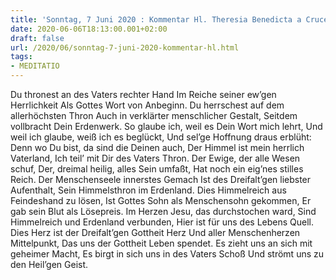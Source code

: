 ```yaml
---
title: 'Sonntag, 7 Juni 2020 : Kommentar Hl. Theresia Benedicta a Cruce [Edith Stein]'
date: 2020-06-06T18:13:00.001+02:00
draft: false
url: /2020/06/sonntag-7-juni-2020-kommentar-hl.html
tags: 
- MEDITATIO
---
```


Du thronest an des Vaters rechter Hand Im Reiche seiner ew’gen Herrlichkeit Als Gottes Wort von Anbeginn. Du herrschest auf dem allerhöchsten Thron Auch in verklärter menschlicher Gestalt, Seitdem vollbracht Dein Erdenwerk. So glaube ich, weil es Dein Wort mich lehrt, Und weil ich glaube, weiß ich es beglückt, Und sel’ge Hoffnung draus erblüht: Denn wo Du bist, da sind die Deinen auch, Der Himmel ist mein herrlich Vaterland, Ich teil’ mit Dir des Vaters Thron. Der Ewige, der alle Wesen schuf, Der, dreimal heilig, alles Sein umfaßt, Hat noch ein eig’nes stilles Reich. Der Menschenseele innerstes Gemach Ist des Dreifalt’gen liebster Aufenthalt, Sein Himmelsthron im Erdenland. Dies Himmelreich aus Feindeshand zu lösen, Ist Gottes Sohn als Menschensohn gekommen, Er gab sein Blut als Lösepreis. Im Herzen Jesu, das durchstochen ward, Sind Himmelreich und Erdenland verbunden, Hier ist für uns des Lebens Quell. Dies Herz ist der Dreifalt’gen Gottheit Herz Und aller Menschenherzen Mittelpunkt, Das uns der Gottheit Leben spendet. Es zieht uns an sich mit geheimer Macht, Es birgt in sich uns in des Vaters Schoß Und strömt uns zu den Heil’gen Geist.